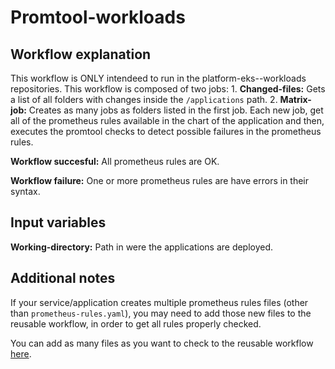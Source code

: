 # Promtool-workloads

## Workflow explanation

This workflow is ONLY intendeed to run in the platform-eks-<env>-workloads repositories.
This workflow is composed of two jobs: 1. **Changed-files:** Gets a list of all folders with changes inside the `/applications` path. 2. **Matrix-job:** Creates as many jobs as folders listed in the first job. Each new job,
get all of the prometheus rules available in the chart of the application and then,
executes the promtool checks to detect possible failures in the prometheus rules.

**Workflow succesful:** All prometheus rules are OK.

**Workflow failure:** One or more prometheus rules are have errors in their syntax.

## Input variables

**Working-directory:** Path in were the applications are deployed.

## Additional notes

If your service/application creates multiple prometheus rules files (other than `prometheus-rules.yaml`),
you may need to add those new files to the reusable workflow,
in order to get all rules properly checked.

You can add as many files as you want to check to the reusable workflow [here](https://github.com/empathyco/platform-reusable-github-actions/blob/main/.github/workflows/promtool-workloads.yml#L65-L72).
